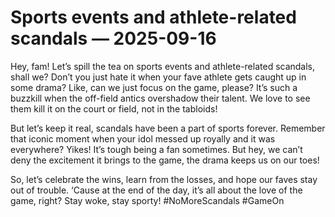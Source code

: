 # Sports events and athlete-related scandals — 2025-09-16

Hey, fam! Let’s spill the tea on sports events and athlete-related scandals, shall we? Don’t you just hate it when your fave athlete gets caught up in some drama? Like, can we just focus on the game, please? It’s such a buzzkill when the off-field antics overshadow their talent. We love to see them kill it on the court or field, not in the tabloids!

But let’s keep it real, scandals have been a part of sports forever. Remember that iconic moment when your idol messed up royally and it was everywhere? Yikes! It’s tough being a fan sometimes. But hey, we can’t deny the excitement it brings to the game, the drama keeps us on our toes!

So, let’s celebrate the wins, learn from the losses, and hope our faves stay out of trouble. ‘Cause at the end of the day, it’s all about the love of the game, right? Stay woke, stay sporty! #NoMoreScandals #GameOn
